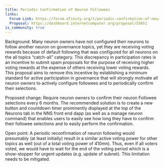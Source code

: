 ```yaml
---
title: Periodic Confirmation of Neuron Followees
links: 
  Forum Link: https://forum.dfinity.org/t/periodic-confirmation-of-neuron-followees/12109
  Proposal: https://dashboard.internetcomputer.org/proposal/55651
is_community: true
---
```

Background: Many neuron owners have not configured their neurons to follow another neuron on  governance topics, yet they are receiving voting rewards because of default following that was configured for all neurons on the all topics “catch-all” category. This discrepancy in participation rates is an incentive to submit spam proposals for the purpose of receiving higher voting rewards at the expense of others receiving lower voting rewards. This proposal aims to remove this incentive by establishing a minimum standard for active participation in governance that will strongly motivate all neuron owners to actively configure followees and to periodically confirm their selections.

Proposed change: Require neuron owners to confirm their neuron Followee selections every 6 months. The recommended solution is to create a new button and countdown timer prominently displayed at the top of the Neurons tab in the NNS front end dapp (as well as a manage neuron command) that enables users to easily see how long they have to confirm their followee selections and to easily perform the confirmation. 

Open point: A periodic reconfirmation of neuron following would presumably (at least initially) result in a similar active voting power for other topics as well (out of a total voting power of 410mn). Thus, even if all voters voted, we would have to wait for the end of the voting period which is a show-stopper for urgent updates (e.g. update of subnet). This limitation needs to be mitigated. 
